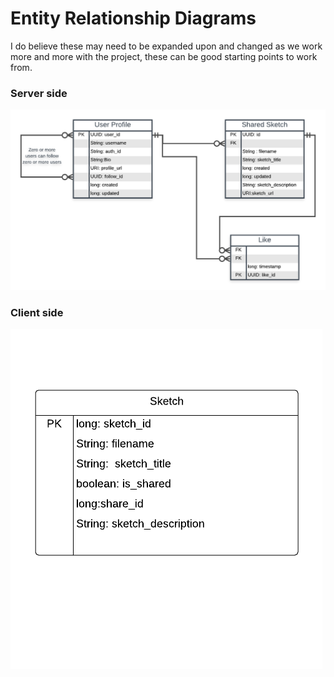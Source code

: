# Entity Relationship Diagrams 
I do believe these may need to be expanded upon and changed as we work more and more with the project, these can be good starting points to work from.


### Server side 

![](process_this_server_erd.png)

### Client side 
![](Processthis_client_erd.png)
